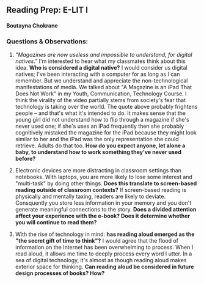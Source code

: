 ## Reading Prep: E-LIT I 
#### Boutayna Chokrane 

### Questions & Observations:

1. *"Magazines are now useless and impossible to understand, for digital natives."* I'm interested to hear what my classmates think about this idea. **Who is considered a digital native?** I would consider us digital natives; I've been interacting with a computer for as long as I can remember. But we understand and appreciate the non-technological manifestations of media. We talked about "A Magazine is an iPad That Does Not Work" in my Youth, Communication, Technology Course. I think the virality of the video partially stems from society's fear that technology is taking over the world. The quote above probably frightens people – and that's what it's intended to do. It makes sense that the young girl did not understand how to flip through a magazine if she's never used one; if she's uses an iPad frequently then she probably cognitively mistaked the magazine for the iPad because they might look similar to her and the iPad was the only representation she could retrieve. Adults do that too. **How do you expect anyone, let alone a baby, to understand how to work something they've never used before?** 

2. Electronic devices are more distracting in classroom settings than notebooks. With laptops, you are more likely to lose some interest and "multi-task" by doing other things.  **Does this translate to screen-based reading outside of classroom contexts?** If screen-based reading is physically and mentally taxing, readers are likely to deviate. Consquently you store less information in your memory and you don't generate meaningful connections to the story. **Does a divided attention affect your experience with the e-book? Does it determine whether you will continue to read them?** 

3. With the rise of technology in mind: **has reading aloud emerged as the "the secret gift of time to think"?** I would agree that the flood of information on the Internet has been overwhelming to process. When I read aloud, it allows me time to deeply process every word I utter. In a sea of digital technology, it's almost as though reading aloud makes exterior space for thinking. **Can reading aloud be considered in future design processes of books? How?**
